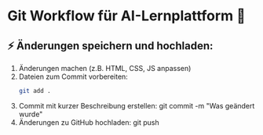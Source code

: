 # Git Workflow für AI-Lernplattform 🚀

## ⚡ Änderungen speichern und hochladen:

1. Änderungen machen (z.B. HTML, CSS, JS anpassen)
2. Dateien zum Commit vorbereiten:
   ```bash
   git add .
3. Commit mit kurzer Beschreibung erstellen:
    git commit -m "Was geändert wurde"
4. Änderungen zu GitHub hochladen:
    git push